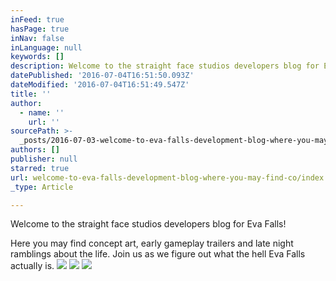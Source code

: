 ```yaml
---
inFeed: true
hasPage: true
inNav: false
inLanguage: null
keywords: []
description: Welcome to the straight face studios developers blog for Eva Falls!
datePublished: '2016-07-04T16:51:50.093Z'
dateModified: '2016-07-04T16:51:49.547Z'
title: ''
author:
  - name: ''
    url: ''
sourcePath: >-
  _posts/2016-07-03-welcome-to-eva-falls-development-blog-where-you-may-find-co.md
authors: []
publisher: null
starred: true
url: welcome-to-eva-falls-development-blog-where-you-may-find-co/index.html
_type: Article

---
```

Welcome to the straight face studios developers blog for Eva Falls!

Here you may find concept art, early gameplay trailers and late night ramblings about the life. Join us as we figure out what the hell Eva Falls actually is.
![](https://the-grid-user-content.s3-us-west-2.amazonaws.com/01e570bf-e0d5-4625-a075-858eb088c4bc.png)
![](https://the-grid-user-content.s3-us-west-2.amazonaws.com/a42b6c97-68db-491e-8a55-f3f27e18fbfc.png)
![](https://the-grid-user-content.s3-us-west-2.amazonaws.com/27bf50ad-9fcc-41e2-b4e1-0cfc9f5a3860.png)